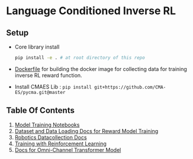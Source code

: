 # Language Conditioned Inverse RL 

## Setup 

- Core library install
    ```sh
    pip install -e . # at root directory of this repo
    ```
- [Dockerfile](../Dockerfile) for building the docker image for collecting data for training inverse RL reward function. 

- Install CMAES Lib : `pip install git+https://github.com/CMA-ES/pycma.git@master`

## Table Of Contents

1. [Model Training Notebooks](../Experiment-Notebooks/)
2. [Dataset and Data Loading Docs for Reward Model Training](./dataloading.md)
3. [Robotics Datacollection Docs](./robot-data-collect.md)
4. [Training with Reinforcement Learning](./rl.md)
5. [Docs for Omni-Channel Transformer Model](./transformer.md)

